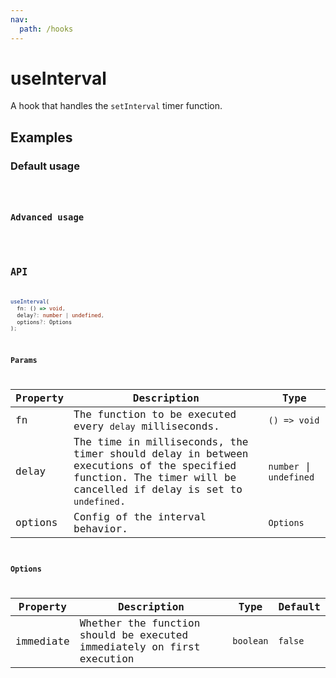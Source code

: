 ```yaml
---
nav:
  path: /hooks
---
```


# useInterval

A hook that handles the `setInterval` timer function.

## Examples

### Default usage

<code src="./demo/demo1.tsx" />

### Advanced usage

<code src="./demo/demo2.tsx" />

## API

```typescript
useInterval(
  fn: () => void, 
  delay?: number | undefined, 
  options?: Options
);
```

### Params

| Property | Description                                                                                                                                                   | Type                    |
|----------|---------------------------------------------------------------------------------------------------------------------------------------------------------------|-------------------------|
| fn       | The function to be executed every `delay` milliseconds.                                                                                                       | `() => void`            |
| delay    | The time in milliseconds, the timer should delay in between executions of the specified function. The timer will be cancelled if delay is set to `undefined`. | `number` \| `undefined` |
| options  | Config of the interval behavior.                                                                                                                              | `Options`               |


### Options

| Property  | Description                                                            | Type      | Default |
|-----------|------------------------------------------------------------------------|-----------|---------|
| immediate | Whether the function should be executed immediately on first execution | `boolean` | `false` |
